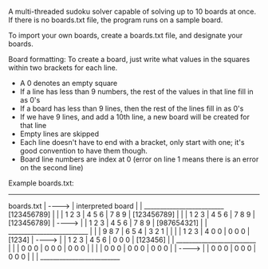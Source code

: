 A multi-threaded sudoku solver capable of solving up to 10 boards at once.
If there is no boards.txt file, the program runs on a sample board.

To import your own boards, create a boards.txt file, and designate your boards.

Board formatting:
To create a board, just write what values in the squares within two brackets for each line.
  - A 0 denotes an empty square
  - If a line has less than 9 numbers, the rest of the values in that line fill in as 0's
  - If a board has less than 9 lines, then the rest of the lines fill in as 0's
  - If we have 9 lines, and add a 10th line, a new board will be created for that line
  - Empty lines are skipped
  - Each line doesn't have to end with a bracket, only start with one; it's good convention to have them though.
  - Board line numbers are index at 0 (error on line 1 means there is an error on the second line)

Example boards.txt: 
_____________________________________________________

boards.txt    |  ---->  |       interpreted board
              |         |   _________________________
[123456789]   |         |   | 1 2 3 | 4 5 6 | 7 8 9 |
[123456789]   |         |   | 1 2 3 | 4 5 6 | 7 8 9 |
[123456789]   |  ---->  |   | 1 2 3 | 4 5 6 | 7 8 9 |
[987654321]   |         |   _________________________
              |         |   | 9 8 7 | 6 5 4 | 3 2 1 |
              |         |   | 1 2 3 | 4 0 0 | 0 0 0 |
[1234]        |  ---->  |   | 1 2 3 | 4 5 6 | 0 0 0 |
[123456]      |         |   _________________________
              |         |   | 0 0 0 | 0 0 0 | 0 0 0 |
              |         |   | 0 0 0 | 0 0 0 | 0 0 0 |
              |  ---->  |   | 0 0 0 | 0 0 0 | 0 0 0 |
              |         |   _________________________


